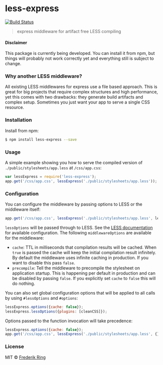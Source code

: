 # less-express

[![Build Status](https://travis-ci.org/m90/less-express.svg?branch=master)](https://travis-ci.org/m90/less-express)

> express middleware for artifact free LESS compiling

#### Disclaimer

This package is currently being developed. You can install it from npm, but things will probably not work correctly yet and everything still is subject to change.

### Why another LESS middleware?

All existing LESS middlewares for express use a file based approach. This is great for big projects that require complex structures and high performance, yet this comes with two drawbacks: they generate build artifacts and complex setup. Sometimes you just want your app to serve a single CSS resource.

### Installation

Install from npm:

```sh
$ npm install less-express --save
```

### Usage

A simple example showing you how to serve the compiled version of `./public/stylesheets/app.less` at `/css/app.css`:

```js
var lessExpress = require('less-express');
app.get('/css/app.css', lessExpress('./public/stylesheets/app.less'));
```

### Configuration

You can configure the middleware by passing options to LESS or the middleware itself:

```js
app.get('/css/app.css', lessExpress('./public/stylesheets/app.less', lessOptions, middlewareOptions));
```

`lessOptions` will be passed through to LESS. See the [LESS documentation](http://lesscss.org/usage/#programmatic-usage) for available configuration. The following `middlewareOptions` are available for the middleware:

- `cache`: TTL in milliseconds that compilation results will be cached. When `true` is passed the cache will keep the initial compilation result infinitely. By default the middleware uses infinite caching in production. If you want to disable this pass `false`.
- `precompile`: Tell the middleware to precompile the stylesheet on application startup. This is happening per default in production and can be disabled by passing `false`. If you explicitly set `cache` to `false` this will do nothing.

You can also set global configuration options that will be applied to all calls by using `#lessOptions` and `#options`:

```js
lessExpress.options({cache: false});
lessExpress.lessOptions({plugins: [cleanCSS]});
```

Options passed to the function invocation will take precedence:
```js
lessExpress.options({cache: false});
app.get('/css/app.css', lessExpress('./public/stylesheets/app.less', {}, {cache: 3600})); // will cache
```


### License

MIT © [Frederik Ring](http://www.frederikring.com)
